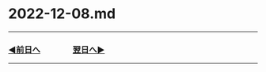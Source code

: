 # 2022-12-08.md

---

### [◀️前日へ](https://github.com/yuasys/chatty-journal/blob/main/2022/12/2022-12-07.md)&emsp;&emsp;&emsp;&emsp;[翌日へ▶️](https://github.com/yuasys/chatty-journal/blob/main/2022/12/2022-12-09.md)

---
